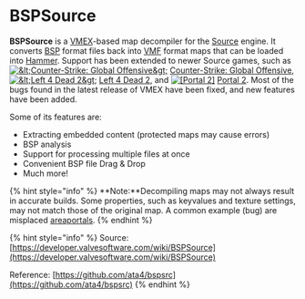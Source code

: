 # BSPSource

 **BSPSource** is a [VMEX](vmex.md)-based map decompiler for the [Source](https://developer.valvesoftware.com/wiki/Source) engine. It converts [BSP](https://developer.valvesoftware.com/wiki/BSP) format files back into [VMF](https://developer.valvesoftware.com/wiki/VMF) format maps that can be loaded into [Hammer](https://developer.valvesoftware.com/wiki/Hammer). Support has been extended to newer Source games, such as [![&amp;lt;Counter-Strike: Global Offensive&amp;gt;](https://developer.valvesoftware.com/w/images/3/35/Csgo.png)](https://developer.valvesoftware.com/wiki/Counter-Strike:_Global_Offensive) [Counter-Strike: Global Offensive](https://developer.valvesoftware.com/wiki/Counter-Strike:_Global_Offensive), [![&amp;lt;Left 4 Dead 2&amp;gt;](https://developer.valvesoftware.com/w/images/9/93/L4D2-16px.png)](https://developer.valvesoftware.com/wiki/Left_4_Dead_2) [Left 4 Dead 2](https://developer.valvesoftware.com/wiki/Left_4_Dead_2), and [![\[Portal 2\]](https://developer.valvesoftware.com/w/images/7/77/Portal2-16px.png)](https://developer.valvesoftware.com/wiki/Portal_2) [Portal 2](https://developer.valvesoftware.com/wiki/Portal_2). Most of the bugs found in the latest release of VMEX have been fixed, and new features have been added.

Some of its features are:

* Extracting embedded content \(protected maps may cause errors\)
* BSP analysis
* Support for processing multiple files at once
* Convenient BSP file Drag & Drop
* Much more!

{% hint style="info" %}
 **Note:**Decompiling maps may not always result in accurate builds. Some properties, such as keyvalues and texture settings, may not match those of the original map. A common example \(bug\) are misplaced [areaportals](https://developer.valvesoftware.com/wiki/Areaportal).
{% endhint %}

{% hint style="info" %}
Source: [https://developer.valvesoftware.com/wiki/BSPSource](https://developer.valvesoftware.com/wiki/BSPSource)

Reference: [https://github.com/ata4/bspsrc](https://github.com/ata4/bspsrc)
{% endhint %}

